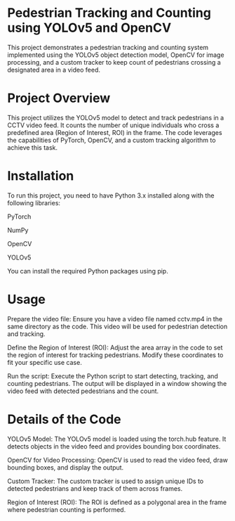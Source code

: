 # Pedestrian Tracking and Counting using YOLOv5 and OpenCV
This project demonstrates a pedestrian tracking and counting system implemented using the YOLOv5 object detection model, OpenCV for image processing, and a custom tracker to keep count of pedestrians crossing a designated area in a video feed.

# Project Overview
This project utilizes the YOLOv5 model to detect and track pedestrians in a CCTV video feed. It counts the number of unique individuals who cross a predefined area (Region of Interest, ROI) in the frame. The code leverages the capabilities of PyTorch, OpenCV, and a custom tracking algorithm to achieve this task.

# Installation
To run this project, you need to have Python 3.x installed along with the following libraries:

PyTorch

NumPy

OpenCV

YOLOv5

You can install the required Python packages using pip.

# Usage
Prepare the video file: Ensure you have a video file named cctv.mp4 in the same directory as the code. This video will be used for pedestrian detection and tracking.

Define the Region of Interest (ROI): Adjust the area array in the code to set the region of interest for tracking pedestrians. Modify these coordinates to fit your specific use case.

Run the script: Execute the Python script to start detecting, tracking, and counting pedestrians. The output will be displayed in a window showing the video feed with detected pedestrians and the count.

# Details of the Code
YOLOv5 Model: The YOLOv5 model is loaded using the torch.hub feature. It detects objects in the video feed and provides bounding box coordinates.

OpenCV for Video Processing: OpenCV is used to read the video feed, draw bounding boxes, and display the output.

Custom Tracker: The custom tracker is used to assign unique IDs to detected pedestrians and keep track of them across frames.

Region of Interest (ROI): The ROI is defined as a polygonal area in the frame where pedestrian counting is performed.
